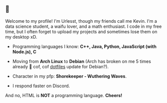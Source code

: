 ## 👋

Welcome to my profile! I'm Urlesst, though my friends call me Kevin. I'm a data science student, a waifu lover, and a math enthusiast. I code in my free time, but I often forget to upload my projects and sometimes lose them on my desktop xD.

- Programming languages I know: **C++, Java, Python, JavaScript (with Node.js), C**
  
- Moving from **Arch Linux** to **Debian** (Arch has broken on me 5 times already 🗿 cof, cof [dotfiles](https://github.com/urlesst/dotfiles) update for Debian?). 
  
- Character in my pfp: **Shorekeeper - Wuthering Waves**.
  
- I respond faster on Discord.

And no, HTML is __NOT__ a programming language. **Cheers!**
<!--
**urlesst/urlesst** is a ✨ _special_ ✨ repository because its `README.md` (this file) appears on your GitHub profile.

Here are some ideas to get you started:

- 🔭 I’m currently working on ...
- 🌱 I’m currently learning ...
- 👯 I’m looking to collaborate on ...
- 🤔 I’m looking for help with ...
- 💬 Ask me about ...
- 📫 How to reach me: ...
- 😄 Pronouns: ...
- ⚡ Fun fact: ...
-->
